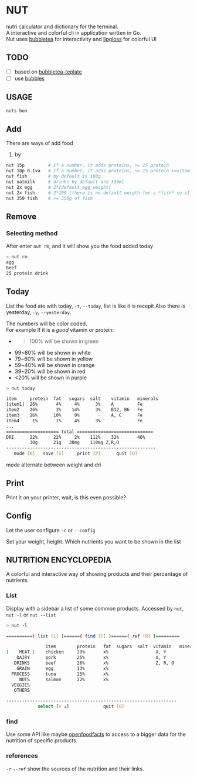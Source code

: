 # NUT

nutri calculator and dictionary for the terminal.  
A interactive and colorful cli in application written in Go.  
Nut uses [bubbletea](https://github.com/charmbracelet/bubbletea) for interactivity and [lipgloss]() for colorful UI

## TODO

- [ ] based on [bubbletea-teplate](https://github.com/charmbracelet/bubbletea-app-template)
- [ ] use [bubbles](https://github.com/charmbracelet/bubbles)

## USAGE

```sh
nuts bun
```

## Add

There are ways of add food
1. by 


```sh
nut 15p         # if a number, it adds proteins, += 15 protein
nut 10p 0.1va   # if a number, it adds proteins, += 15 protein +=vitamin_a
nut fish        # by default is 100g
nut oatmilk     # drinks by default are 330ml
nut 2x egg      # 2*[default_egg_weight]
nut 2x fish     # 2*100 (there is no default weigth for a *fish* so it defaults to 100g)
nut 350 fish    # += 350g of fish
```

## Remove

### Selecting method

After enter `nut rm`, and it will show you the food added today

```sh
> nut rm
egg
beef
25 protein drink

```

## Today

List the food ate with today, `-t`, `--today`, list is like it is recepit
Also there is yesterday, `-y`, `--yesterday`.

The numbers will be color coded.  
For example If it is a *good* vitamin or protein:

- >100% will be shown in green
- 99~80% will be shown in white
- 79~60% will be shown in yellow
- 59~40% will be shown in orange
- 39~20% will be shown in red
- <20% will be shown in purple

```sh
> nut today

item     protein  fat   sugars  salt    vitamin   minerals 
[item1]  26%       4%     4%      3%    A         Fe
item2    26%       3%    14%      3%    B12, B6   Fe
item3    26%      10%     0%       -    A, C      Fe
item4     1%       1%     4%      3%    -         Fe
...
==================== total =============================
DRI      22%      22%     2%    112%    32%       40%                  
         30g      21g   30mg    110mg Z,R,O
---------------------------------------------------------
   mode [m]   save [S]     print [P]      quit [Q]
```
mode alternate between weight and dri

## Print 

Print it on your printer, wait, is this even possible?

## Config

Let the user configure `-c` or `--config`

Set your weight, height.
Which nutrients you want to be shown in the list

## NUTRITION ENCYCLOPEDIA

A colorful and interactive way of showing products and their percentage of nutrients

### List

Display with a sidebar a list of some common products. Accessed by `nut`, `nut -l` or `nut --list`

```sh
> nut -l

==========( list [L] )======( find [F] )======( ref [R] )=========

               item        protein   fat  sugars  salt  vitamin   minerals 
[    MEAT ]    chicken     29%       x%                  X, Y
    DAIRY      pork        25%       x%                  X, Y
   DRINKS      beef        26%       x%                  Z, R, O
    GRAIN      egg         13%       x%      
  PROCESS      tuna        25%       x%
     NUTS      salmon      22%       x%
  VEGGIES
   OTHERS

-----------------------------------------------------------------
            select [↑ ↓]             quit [Q] 
```

### find

Use some API like maybe [openfoodfacts](https://github.com/openfoodfacts/openfoodfacts-go) to access to a bigger data for the nutrition of specific products.

### references

`-r` `--ref` show the sources of the nutrition and their links.
